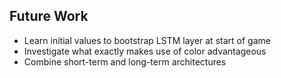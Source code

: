 ## Future Work

- Learn initial values to bootstrap LSTM layer at start of game
- Investigate what exactly makes use of color advantageous
- Combine short-term and long-term architectures
